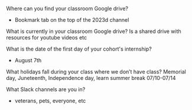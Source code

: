 Where can you find your classroom Google drive?
- Bookmark tab on the top of the 2023d channel

What is currently in your classroom Google drive?
Is a shared drive with resources for youtube videos etc

What is the date of the first day of your cohort's internship?
- August 7th

What holidays fall during your class where we don’t have class?
Memorial day, Juneteenth, Independence day, learn summer break 07/10-07/14

What Slack channels are you in?
-  veterans, pets, everyone, etc